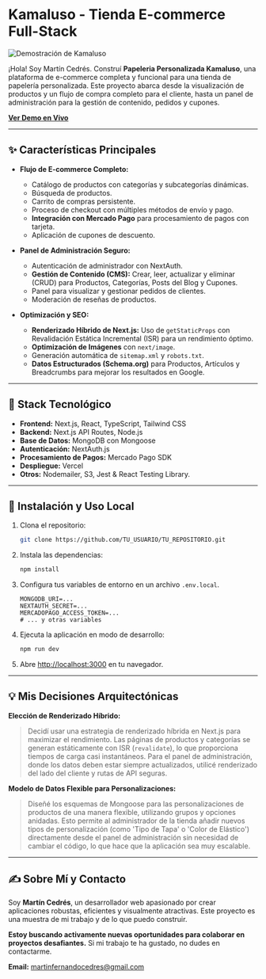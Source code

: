 # Kamaluso - Tienda E-commerce Full-Stack

![Demostración de Kamaluso](URL_DEL_GIF_O_SCREENSHOT_PRINCIPAL)

¡Hola! Soy Martín Cedrés. Construí **Papeleria Personalizada Kamaluso**, una plataforma de e-commerce completa y funcional para una tienda de papelería personalizada. Este proyecto abarca desde la visualización de productos y un flujo de compra completo para el cliente, hasta un panel de administración para la gestión de contenido, pedidos y cupones.

**[Ver Demo en Vivo](www.papeleriapersonalizada.uy)**

---

## ✨ Características Principales

- **Flujo de E-commerce Completo:**
  - Catálogo de productos con categorías y subcategorías dinámicas.
  - Búsqueda de productos.
  - Carrito de compras persistente.
  - Proceso de checkout con múltiples métodos de envío y pago.
  - **Integración con Mercado Pago** para procesamiento de pagos con tarjeta.
  - Aplicación de cupones de descuento.

- **Panel de Administración Seguro:**
  - Autenticación de administrador con NextAuth.
  - **Gestión de Contenido (CMS):** Crear, leer, actualizar y eliminar (CRUD) para Productos, Categorías, Posts del Blog y Cupones.
  - Panel para visualizar y gestionar pedidos de clientes.
  - Moderación de reseñas de productos.

- **Optimización y SEO:**
  - **Renderizado Híbrido de Next.js:** Uso de `getStaticProps` con Revalidación Estática Incremental (ISR) para un rendimiento óptimo.
  - **Optimización de Imágenes** con `next/image`.
  - Generación automática de `sitemap.xml` y `robots.txt`.
  - **Datos Estructurados (Schema.org)** para Productos, Artículos y Breadcrumbs para mejorar los resultados en Google.

---

## 🚀 Stack Tecnológico

- **Frontend:** Next.js, React, TypeScript, Tailwind CSS
- **Backend:** Next.js API Routes, Node.js
- **Base de Datos:** MongoDB con Mongoose
- **Autenticación:** NextAuth.js
- **Procesamiento de Pagos:** Mercado Pago SDK
- **Despliegue:** Vercel
- **Otros:** Nodemailer, S3, Jest & React Testing Library.

---

## 🔧 Instalación y Uso Local

1. Clona el repositorio:
   ```bash
   git clone https://github.com/TU_USUARIO/TU_REPOSITORIO.git
   ```
2. Instala las dependencias:
   ```bash
   npm install
   ```
3. Configura tus variables de entorno en un archivo `.env.local`.
   ```env
   MONGODB_URI=...
   NEXTAUTH_SECRET=...
   MERCADOPAGO_ACCESS_TOKEN=...
   # ... y otras variables
   ```
4. Ejecuta la aplicación en modo de desarrollo:
   ```bash
   npm run dev
   ```
5. Abre [http://localhost:3000](http://localhost:3000) en tu navegador.

---

## 💡 Mis Decisiones Arquitectónicas

**Elección de Renderizado Híbrido:**
> Decidí usar una estrategia de renderizado híbrida en Next.js para maximizar el rendimiento. Las páginas de productos y categorías se generan estáticamente con ISR (`revalidate`), lo que proporciona tiempos de carga casi instantáneos. Para el panel de administración, donde los datos deben estar siempre actualizados, utilicé renderizado del lado del cliente y rutas de API seguras.

**Modelo de Datos Flexible para Personalizaciones:**
> Diseñé los esquemas de Mongoose para las personalizaciones de productos de una manera flexible, utilizando grupos y opciones anidadas. Esto permite al administrador de la tienda añadir nuevos tipos de personalización (como 'Tipo de Tapa' o 'Color de Elástico') directamente desde el panel de administración sin necesidad de cambiar el código, lo que hace que la aplicación sea muy escalable.

---

## ✍️ Sobre Mí y Contacto

Soy **Martín Cedrés**, un desarrollador web apasionado por crear aplicaciones robustas, eficientes y visualmente atractivas. Este proyecto es una muestra de mi trabajo y de lo que puedo construir.

**Estoy buscando activamente nuevas oportunidades para colaborar en proyectos desafiantes.** Si mi trabajo te ha gustado, no dudes en contactarme.

**Email:** martinfernandocedres@gmail.com
